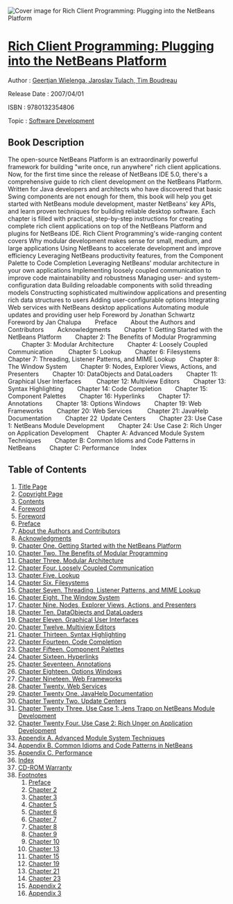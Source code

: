![Cover image for Rich Client Programming: Plugging into the NetBeans Platform](https://imgdetail.ebookreading.net/cover/cover/software_development/EB9780132354806.jpg)

[Rich Client Programming: Plugging into the NetBeans Platform](https://ebookreading.net/view/book/Rich+Client+Programming%3A+Plugging+into+the+NetBeans+Platform-EB9780132354806_1.html "Rich Client Programming: Plugging into the NetBeans Platform")
====================================================================================================================

Author : [Geertjan Wielenga](https://ebookreading.net/search/author/Geertjan+Wielenga),[ Jaroslav Tulach](https://ebookreading.net/search/author/+Jaroslav+Tulach),[ Tim Boudreau](https://ebookreading.net/search/author/+Tim+Boudreau)

Release Date : 2007/04/01

ISBN : 9780132354806

Topic : [Software Development](https://ebookreading.net/search/category/software-development)

Book Description
-----------------

The open-source NetBeans Platform is an extraordinarily powerful framework for building "write once, run anywhere" rich client applications. Now, for the first time since the release of NetBeans IDE 5.0, there's a comprehensive guide to rich client development on the NetBeans Platform.
Written for Java developers and architects who have discovered that basic Swing components are not enough for them, this book will help you get started with NetBeans module development, master NetBeans' key APIs, and learn proven techniques for building reliable desktop software. Each chapter is filled with practical, step-by-step instructions for creating complete rich client applications on top of the NetBeans Platform and plugins for NetBeans IDE.
Rich Client Programming's wide-ranging content covers
Why modular development makes sense for small, medium, and large applications
Using NetBeans to accelerate development and improve efficiency
Leveraging NetBeans productivity features, from the Component Palette to Code Completion
Leveraging NetBeans' modular architecture in your own applications
Implementing loosely coupled communication to improve code maintainability and robustness
Managing user- and system-configuration data
Building reloadable components with solid threading models
Constructing sophisticated multiwindow applications and presenting rich data structures to users
Adding user-configurable options
Integrating Web services with NetBeans desktop applications
Automating module updates and providing user help
Foreword by Jonathan Schwartz      Foreword by Jan Chalupa        Preface        About the Authors and Contributors        Acknowledgments        Chapter 1: Getting Started with the NetBeans Platform        Chapter 2: The Benefits of Modular Programming         Chapter 3: Modular Architecture        Chapter 4: Loosely Coupled Communication         Chapter 5: Lookup        Chapter 6: Filesystems        Chapter 7: Threading, Listener Patterns, and MIME Lookup        Chapter 8: The Window System        Chapter 9: Nodes, Explorer Views, Actions, and Presenters        Chapter 10: DataObjects and DataLoaders        Chapter 11: Graphical User Interfaces         Chapter 12: Multiview Editors        Chapter 13: Syntax Highlighting        Chapter 14: Code Completion        Chapter 15: Component Palettes        Chapter 16: Hyperlinks        Chapter 17: Annotations        Chapter 18: Options Windows        Chapter 19: Web Frameworks        Chapter 20: Web Services         Chapter 21: JavaHelp Documentation        Chapter 22  Update Centers        Chapter 23: Use Case 1: NetBeans Module Development        Chapter 24: Use Case 2: Rich Unger on Application Development     Chapter A: Advanced Module System Techniques        Chapter B: Common Idioms and Code Patterns in NetBeans        Chapter C: Performance       Index       
              
Table of Contents
-----------------

1. [Title Page](https://ebookreading.net/view/book/Rich+Client+Programming%3A+Plugging+into+the+NetBeans+Platform-EB9780132354806_2.html)
1. [Copyright Page](https://ebookreading.net/view/book/Rich+Client+Programming%3A+Plugging+into+the+NetBeans+Platform-EB9780132354806_3.html)
1. [Contents](https://ebookreading.net/view/book/Rich+Client+Programming%3A+Plugging+into+the+NetBeans+Platform-EB9780132354806_4.html)
1. [Foreword](https://ebookreading.net/view/book/Rich+Client+Programming%3A+Plugging+into+the+NetBeans+Platform-EB9780132354806_5.html)
1. [Foreword](https://ebookreading.net/view/book/Rich+Client+Programming%3A+Plugging+into+the+NetBeans+Platform-EB9780132354806_6.html)
1. [Preface](https://ebookreading.net/view/book/Rich+Client+Programming%3A+Plugging+into+the+NetBeans+Platform-EB9780132354806_7.html)
1. [About the Authors and Contributors](https://ebookreading.net/view/book/Rich+Client+Programming%3A+Plugging+into+the+NetBeans+Platform-EB9780132354806_8.html)
1. [Acknowledgments](https://ebookreading.net/view/book/Rich+Client+Programming%3A+Plugging+into+the+NetBeans+Platform-EB9780132354806_9.html)
1. [Chapter One. Getting Started with the NetBeans Platform](https://ebookreading.net/view/book/Rich+Client+Programming%3A+Plugging+into+the+NetBeans+Platform-EB9780132354806_10.html)
1. [Chapter Two. The Benefits of Modular Programming](https://ebookreading.net/view/book/Rich+Client+Programming%3A+Plugging+into+the+NetBeans+Platform-EB9780132354806_11.html)
1. [Chapter Three. Modular Architecture](https://ebookreading.net/view/book/Rich+Client+Programming%3A+Plugging+into+the+NetBeans+Platform-EB9780132354806_12.html)
1. [Chapter Four. Loosely Coupled Communication](https://ebookreading.net/view/book/Rich+Client+Programming%3A+Plugging+into+the+NetBeans+Platform-EB9780132354806_13.html)
1. [Chapter Five. Lookup](https://ebookreading.net/view/book/Rich+Client+Programming%3A+Plugging+into+the+NetBeans+Platform-EB9780132354806_14.html)
1. [Chapter Six. Filesystems](https://ebookreading.net/view/book/Rich+Client+Programming%3A+Plugging+into+the+NetBeans+Platform-EB9780132354806_15.html)
1. [Chapter Seven. Threading, Listener Patterns, and MIME Lookup](https://ebookreading.net/view/book/Rich+Client+Programming%3A+Plugging+into+the+NetBeans+Platform-EB9780132354806_16.html)
1. [Chapter Eight. The Window System](https://ebookreading.net/view/book/Rich+Client+Programming%3A+Plugging+into+the+NetBeans+Platform-EB9780132354806_17.html)
1. [Chapter Nine. Nodes, Explorer Views, Actions, and Presenters](https://ebookreading.net/view/book/Rich+Client+Programming%3A+Plugging+into+the+NetBeans+Platform-EB9780132354806_18.html)
1. [Chapter Ten. DataObjects and DataLoaders](https://ebookreading.net/view/book/Rich+Client+Programming%3A+Plugging+into+the+NetBeans+Platform-EB9780132354806_19.html)
1. [Chapter Eleven. Graphical User Interfaces](https://ebookreading.net/view/book/Rich+Client+Programming%3A+Plugging+into+the+NetBeans+Platform-EB9780132354806_20.html)
1. [Chapter Twelve. Multiview Editors](https://ebookreading.net/view/book/Rich+Client+Programming%3A+Plugging+into+the+NetBeans+Platform-EB9780132354806_21.html)
1. [Chapter Thirteen. Syntax Highlighting](https://ebookreading.net/view/book/Rich+Client+Programming%3A+Plugging+into+the+NetBeans+Platform-EB9780132354806_22.html)
1. [Chapter Fourteen. Code Completion](https://ebookreading.net/view/book/Rich+Client+Programming%3A+Plugging+into+the+NetBeans+Platform-EB9780132354806_23.html)
1. [Chapter Fifteen. Component Palettes](https://ebookreading.net/view/book/Rich+Client+Programming%3A+Plugging+into+the+NetBeans+Platform-EB9780132354806_24.html)
1. [Chapter Sixteen. Hyperlinks](https://ebookreading.net/view/book/Rich+Client+Programming%3A+Plugging+into+the+NetBeans+Platform-EB9780132354806_25.html)
1. [Chapter Seventeen. Annotations](https://ebookreading.net/view/book/Rich+Client+Programming%3A+Plugging+into+the+NetBeans+Platform-EB9780132354806_26.html)
1. [Chapter Eighteen. Options Windows](https://ebookreading.net/view/book/Rich+Client+Programming%3A+Plugging+into+the+NetBeans+Platform-EB9780132354806_27.html)
1. [Chapter Nineteen. Web Frameworks](https://ebookreading.net/view/book/Rich+Client+Programming%3A+Plugging+into+the+NetBeans+Platform-EB9780132354806_28.html)
1. [Chapter Twenty. Web Services](https://ebookreading.net/view/book/Rich+Client+Programming%3A+Plugging+into+the+NetBeans+Platform-EB9780132354806_29.html)
1. [Chapter Twenty One. JavaHelp Documentation](https://ebookreading.net/view/book/Rich+Client+Programming%3A+Plugging+into+the+NetBeans+Platform-EB9780132354806_30.html)
1. [Chapter Twenty Two. Update Centers](https://ebookreading.net/view/book/Rich+Client+Programming%3A+Plugging+into+the+NetBeans+Platform-EB9780132354806_31.html)
1. [Chapter Twenty Three. Use Case 1: Jens Trapp on NetBeans Module Development](https://ebookreading.net/view/book/Rich+Client+Programming%3A+Plugging+into+the+NetBeans+Platform-EB9780132354806_32.html)
1. [Chapter Twenty Four. Use Case 2: Rich Unger on Application Development](https://ebookreading.net/view/book/Rich+Client+Programming%3A+Plugging+into+the+NetBeans+Platform-EB9780132354806_33.html)
1. [Appendix A. Advanced Module System Techniques](https://ebookreading.net/view/book/Rich+Client+Programming%3A+Plugging+into+the+NetBeans+Platform-EB9780132354806_34.html)
1. [Appendix B. Common Idioms and Code Patterns in NetBeans](https://ebookreading.net/view/book/Rich+Client+Programming%3A+Plugging+into+the+NetBeans+Platform-EB9780132354806_35.html)
1. [Appendix C. Performance](https://ebookreading.net/view/book/Rich+Client+Programming%3A+Plugging+into+the+NetBeans+Platform-EB9780132354806_36.html)
1. [Index](https://ebookreading.net/view/book/Rich+Client+Programming%3A+Plugging+into+the+NetBeans+Platform-EB9780132354806_37.html)
1. [CD-ROM Warranty](https://ebookreading.net/view/book/Rich+Client+Programming%3A+Plugging+into+the+NetBeans+Platform-EB9780132354806_38.html)
1. [Footnotes](https://ebookreading.net/view/book/Rich+Client+Programming%3A+Plugging+into+the+NetBeans+Platform-EB9780132354806_39.html)
    1. [Preface](https://ebookreading.net/view/book/Rich+Client+Programming%3A+Plugging+into+the+NetBeans+Platform-EB9780132354806_39.html#pref03fn01)
    1. [Chapter 2](https://ebookreading.net/view/book/Rich+Client+Programming%3A+Plugging+into+the+NetBeans+Platform-EB9780132354806_39.html#ch02fn01)
    1. [Chapter 3](https://ebookreading.net/view/book/Rich+Client+Programming%3A+Plugging+into+the+NetBeans+Platform-EB9780132354806_39.html#ch03fn01)
    1. [Chapter 5](https://ebookreading.net/view/book/Rich+Client+Programming%3A+Plugging+into+the+NetBeans+Platform-EB9780132354806_39.html#ch05fn01)
    1. [Chapter 6](https://ebookreading.net/view/book/Rich+Client+Programming%3A+Plugging+into+the+NetBeans+Platform-EB9780132354806_39.html#ch06fn01)
    1. [Chapter 7](https://ebookreading.net/view/book/Rich+Client+Programming%3A+Plugging+into+the+NetBeans+Platform-EB9780132354806_39.html#ch07fn01)
    1. [Chapter 8](https://ebookreading.net/view/book/Rich+Client+Programming%3A+Plugging+into+the+NetBeans+Platform-EB9780132354806_39.html#ch08fn01)
    1. [Chapter 9](https://ebookreading.net/view/book/Rich+Client+Programming%3A+Plugging+into+the+NetBeans+Platform-EB9780132354806_39.html#ch09fn01)
    1. [Chapter 10](https://ebookreading.net/view/book/Rich+Client+Programming%3A+Plugging+into+the+NetBeans+Platform-EB9780132354806_39.html#ch10fn01)
    1. [Chapter 13](https://ebookreading.net/view/book/Rich+Client+Programming%3A+Plugging+into+the+NetBeans+Platform-EB9780132354806_39.html#ch13fn01)
    1. [Chapter 15](https://ebookreading.net/view/book/Rich+Client+Programming%3A+Plugging+into+the+NetBeans+Platform-EB9780132354806_39.html#ch15fn01)
    1. [Chapter 19](https://ebookreading.net/view/book/Rich+Client+Programming%3A+Plugging+into+the+NetBeans+Platform-EB9780132354806_39.html#ch19fn01)
    1. [Chapter 21](https://ebookreading.net/view/book/Rich+Client+Programming%3A+Plugging+into+the+NetBeans+Platform-EB9780132354806_39.html#ch21fn01)
    1. [Chapter 23](https://ebookreading.net/view/book/Rich+Client+Programming%3A+Plugging+into+the+NetBeans+Platform-EB9780132354806_39.html#ch23fn01)
    1. [Appendix 2](https://ebookreading.net/view/book/Rich+Client+Programming%3A+Plugging+into+the+NetBeans+Platform-EB9780132354806_39.html#app02fn01)
    1. [Appendix 3](https://ebookreading.net/view/book/Rich+Client+Programming%3A+Plugging+into+the+NetBeans+Platform-EB9780132354806_39.html#app03fn01)
